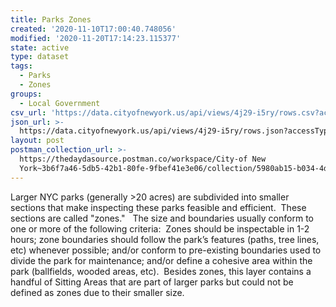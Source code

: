 ```yaml
---
title: Parks Zones
created: '2020-11-10T17:00:40.748056'
modified: '2020-11-20T17:14:23.115377'
state: active
type: dataset
tags:
  - Parks
  - Zones
groups:
  - Local Government
csv_url: 'https://data.cityofnewyork.us/api/views/4j29-i5ry/rows.csv?accessType=DOWNLOAD'
json_url: >-
  https://data.cityofnewyork.us/api/views/4j29-i5ry/rows.json?accessType=DOWNLOAD
layout: post
postman_collection_url: >-
  https://thedaydasource.postman.co/workspace/City-of New
  York~3b6f7a46-5db5-42b1-80fe-9fbef41e3e06/collection/5980ab15-b034-4dd3-bdad-9b722df8291b
---
```

Larger NYC parks (generally >20 acres) are subdivided into smaller sections that make inspecting these parks feasible and efficient.  These sections are called "zones."   The size and boundaries usually conform to one or more of the following criteria:  Zones should be inspectable in 1-2 hours; zone boundaries should follow the park’s features (paths, tree lines, etc) whenever possible; and/or conform to pre-existing boundaries used to divide the park for maintenance; and/or define a cohesive area within the park (ballfields, wooded areas, etc).  Besides zones, this layer contains a handful of Sitting Areas that are part of larger parks but could not be defined as zones due to their smaller size.
